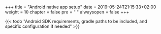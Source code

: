+++
title = "Android native app setup"
date = 2019-05-24T21:15:33+02:00
weight = 10
chapter = false
pre = "<i class='fa ela-page'></i> "
alwaysopen = false
+++ 

{{< todo "Android SDK requirements, gradle paths to be included, and specific configuration if needed" >}}
